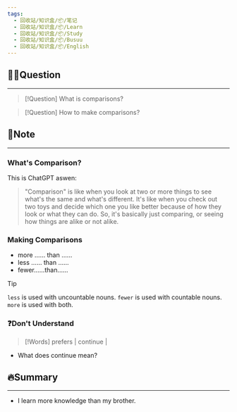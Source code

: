 ```yaml
---
tags:
  - 回收站/知识盒/📦/笔记
  - 回收站/知识盒/📦/Learn
  - 回收站/知识盒/📦/Study
  - 回收站/知识盒/📦/Busuu
  - 回收站/知识盒/📦/English
---
```


## 🙋‍♀️Question

---

> [!Question] What is comparisons?

> [!Question] How to make comparisons?

## 📝Note

---

### What's Comparison?

This is ChatGPT aswen:

> "Comparison" is like when you look at two or more things to see what's the same and what's different. It's like when you check out two toys and decide which one you like better because of how they look or what they can do. So, it's basically just comparing, or seeing how things are alike or not alike.

### Making Comparisons

- more …… than ……
- less …… than ……
- fewer……than……

> [!Tip]
> `less` is used with uncountable nouns.
> `fewer` is used with countable nouns.
> `more` is used with both.

### ❓Don't Understand

> [!Words]
> prefers | continue |

- What does continue mean?

## 🔥Summary

---
- I learn more knowledge than my brother.
